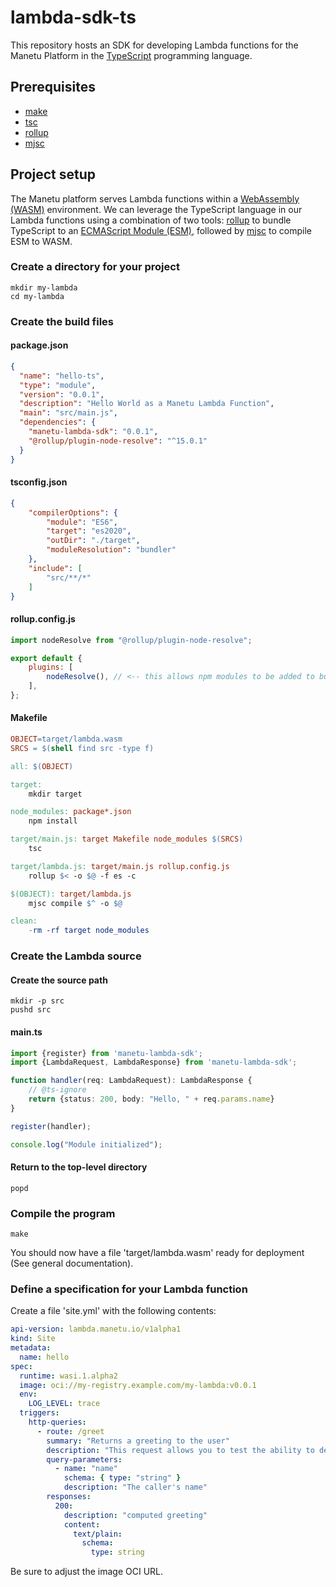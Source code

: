 # lambda-sdk-ts

This repository hosts an SDK for developing Lambda functions for the Manetu Platform in the [TypeScript](https://www.typescriptlang.org/) programming language.

## Prerequisites

- [make](https://www.gnu.org/software/make/)
- [tsc](https://www.typescriptlang.org/download)
- [rollup](https://rollupjs.org/introduction/#installation)
- [mjsc](https://github.com/manetu/javascript-lambda-compiler)

## Project setup

The Manetu platform serves Lambda functions within a [WebAssembly (WASM)](https://webassembly.org/) environment.  We can leverage the TypeScript language in our Lambda functions using a combination of two tools: [rollup](https://rollupjs.org/introduction/#installation) to bundle TypeScript to an [ECMAScript Module (ESM)](https://tc39.es/ecma262/#sec-modules), followed by [mjsc](https://github.com/manetu/javascript-lambda-compiler) to compile ESM to WASM.

### Create a directory for your project

``` shell
mkdir my-lambda
cd my-lambda
```

### Create the build files

#### package.json

``` json
{
  "name": "hello-ts",
  "type": "module",
  "version": "0.0.1",
  "description": "Hello World as a Manetu Lambda Function",
  "main": "src/main.js",
  "dependencies": {
    "manetu-lambda-sdk": "0.0.1",
    "@rollup/plugin-node-resolve": "^15.0.1"
  }
}
```

#### tsconfig.json

``` json
{
    "compilerOptions": {
        "module": "ES6",
        "target": "es2020",
        "outDir": "./target",
        "moduleResolution": "bundler"
    },
    "include": [
        "src/**/*"
    ]
}
```

#### rollup.config.js

``` javascript
import nodeResolve from "@rollup/plugin-node-resolve";

export default {
    plugins: [
        nodeResolve(), // <-- this allows npm modules to be added to bundle
    ],
};
```

#### Makefile

``` Makefile
OBJECT=target/lambda.wasm
SRCS = $(shell find src -type f)

all: $(OBJECT)

target:
	mkdir target

node_modules: package*.json
	npm install

target/main.js: target Makefile node_modules $(SRCS)
	tsc

target/lambda.js: target/main.js rollup.config.js
	rollup $< -o $@ -f es -c

$(OBJECT): target/lambda.js
	mjsc compile $^ -o $@

clean:
	-rm -rf target node_modules
```

### Create the Lambda source

#### Create the source path

``` shell
mkdir -p src
pushd src
```

#### main.ts

``` typescript
import {register} from 'manetu-lambda-sdk';
import {LambdaRequest, LambdaResponse} from 'manetu-lambda-sdk';

function handler(req: LambdaRequest): LambdaResponse {
    // @ts-ignore
    return {status: 200, body: "Hello, " + req.params.name}
}

register(handler);

console.log("Module initialized");
```

#### Return to the top-level directory

``` shell
popd
```

### Compile the program

``` shell
make
```

You should now have a file 'target/lambda.wasm' ready for deployment (See general documentation).

### Define a specification for your Lambda function

Create a file 'site.yml' with the following contents:

``` yaml
api-version: lambda.manetu.io/v1alpha1
kind: Site
metadata:
  name: hello
spec:
  runtime: wasi.1.alpha2
  image: oci://my-registry.example.com/my-lambda:v0.0.1
  env:
    LOG_LEVEL: trace
  triggers:
    http-queries:
      - route: /greet
        summary: "Returns a greeting to the user"
        description: "This request allows you to test the ability to deploy and invoke a simple lambda function."
        query-parameters:
          - name: "name"
            schema: { type: "string" }
            description: "The caller's name"
        responses:
          200:
            description: "computed greeting"
            content:
              text/plain:
                schema:
                  type: string
```

Be sure to adjust the image OCI URL.

